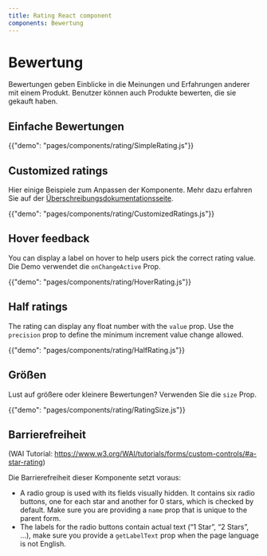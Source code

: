 ```yaml
---
title: Rating React component
components: Bewertung
---
```


# Bewertung

<p class="description">Bewertungen geben Einblicke in die Meinungen und Erfahrungen anderer mit einem Produkt. Benutzer können auch Produkte bewerten, die sie gekauft haben.</p>

## Einfache Bewertungen

{{"demo": "pages/components/rating/SimpleRating.js"}}

## Customized ratings

Hier einige Beispiele zum Anpassen der Komponente. Mehr dazu erfahren Sie auf der [Überschreibungsdokumentationsseite](/customization/components/).

{{"demo": "pages/components/rating/CustomizedRatings.js"}}

## Hover feedback

You can display a label on hover to help users pick the correct rating value. Die Demo verwendet die `onChangeActive` Prop.

{{"demo": "pages/components/rating/HoverRating.js"}}

## Half ratings

The rating can display any float number with the `value` prop. Use the `precision` prop to define the minimum increment value change allowed.

{{"demo": "pages/components/rating/HalfRating.js"}}

## Größen

Lust auf größere oder kleinere Bewertungen? Verwenden Sie die `size` Prop.

{{"demo": "pages/components/rating/RatingSize.js"}}

## Barrierefreiheit

(WAI Tutorial: https://www.w3.org/WAI/tutorials/forms/custom-controls/#a-star-rating)

Die Barrierefreiheit dieser Komponente setzt voraus:

- A radio group is used with its fields visually hidden. It contains six radio buttons, one for each star and another for 0 stars, which is checked by default. Make sure you are providing a `name` prop that is unique to the parent form.
- The labels for the radio buttons contain actual text (“1 Star”, “2 Stars”, …), make sure you provide a `getLabelText` prop when the page language is not English.